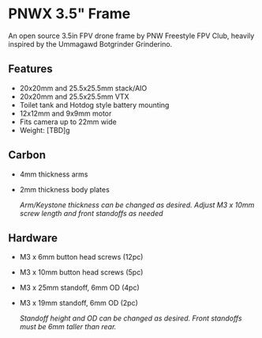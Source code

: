 # PNWX 3.5" Frame

An open source 3.5in FPV drone frame by PNW Freestyle FPV Club, heavily inspired by the Ummagawd Botgrinder Grinderino.

## Features
- 20x20mm and 25.5x25.5mm stack/AIO
- 20x20mm and 25.5x25.5mm VTX 
- Toilet tank and Hotdog style battery mounting
- 12x12mm and 9x9mm motor
- Fits camera up to 22mm wide
- Weight: [TBD]g

## Carbon
- 4mm thickness arms
- 2mm thickness body plates

  *Arm/Keystone thickness can be changed as desired.  Adjust M3 x 10mm screw length and front standoffs as needed*
  
## Hardware
- M3 x 6mm button head screws (12pc)
- M3 x 10mm button head screws (5pc)
- M3 x 25mm standoff, 6mm OD (4pc)
- M3 x 19mm standoff, 6mm OD (2pc)

  *Standoff height and OD can be changed as desired.  Front standoffs must be 6mm taller than rear.*

